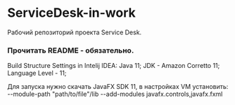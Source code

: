 # ServiceDesk-in-work
Рабочий репозиторий проекта Service Desk. 
### Прочитать README - обязательно.  
Build Structure Settings in Intelij IDEA:  Java 11; JDK - Amazon Corretto 11; Language Level - 11;

Для запуска нужно скачать JavaFX SDK 11, в настройках VM установить: --module-path "path/to/file"/lib --add-modules javafx.controls,javafx.fxml 
